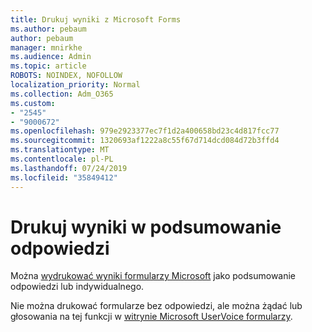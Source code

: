 ```yaml
---
title: Drukuj wyniki z Microsoft Forms
ms.author: pebaum
author: pebaum
manager: mnirkhe
ms.audience: Admin
ms.topic: article
ROBOTS: NOINDEX, NOFOLLOW
localization_priority: Normal
ms.collection: Adm_O365
ms.custom:
- "2545"
- "9000672"
ms.openlocfilehash: 979e2923377ec7f1d2a400658bd23c4d817fcc77
ms.sourcegitcommit: 1320693af1222a8c55f67d714dcd084d72b3ffd4
ms.translationtype: MT
ms.contentlocale: pl-PL
ms.lasthandoff: 07/24/2019
ms.locfileid: "35849412"
---
```

# <a name="print-results-in-a-summary-of-responses"></a>Drukuj wyniki w podsumowanie odpowiedzi

Można [wydrukować wyniki formularzy Microsoft](https://support.office.com/article/print-a-form-22100b98-ba3c-41c1-9513-f76caca664fc) jako podsumowanie odpowiedzi lub indywidualnego. 

Nie można drukować formularze bez odpowiedzi, ale można żądać lub głosowania na tej funkcji w [witrynie Microsoft UserVoice formularzy](https://microsoftforms.uservoice.com/forums/386451-welcome-to-microsoft-forms-suggestion-box).
